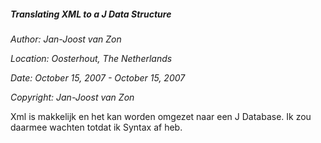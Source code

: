 ﻿##### ***Translating XML to a J Data Structure***
*Author: Jan-Joost van Zon*

*Location: Oosterhout, The Netherlands*

*Date: October 15, 2007 - October 15, 2007*

*Copyright: Jan-Joost van Zon*


Xml is makkelijk en het kan worden omgezet naar een J Database. Ik zou daarmee wachten totdat ik Syntax af heb.

